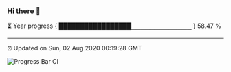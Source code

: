 ### Hi there 👋

⏳ Year progress { █████████████████▁▁▁▁▁▁▁▁▁▁▁▁▁ } 58.47 %

---

⏰ Updated on Sun, 02 Aug 2020 00:19:28 GMT

![Progress Bar CI](https://github.com/liununu/liununu/workflows/Progress%20Bar%20CI/badge.svg)
